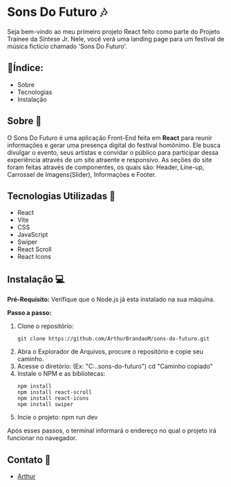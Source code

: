 # Sons Do Futuro 🎶

Seja bem-vindo ao meu primeiro projeto React feito como parte do Projeto Trainee da Síntese Jr. Nele, você verá uma landing page para um festival de música fictício chamado 'Sons Do Futuro'.

## 📝Índice: 
- Sobre
- Tecnologias
- Instalação

## Sobre  💫

O Sons Do Futuro é uma aplicação Front-End feita em **React** para reunir informações e gerar uma presença digital do festival homônimo. Ele busca divulgar o evento, seus artistas e convidar o público para participar dessa experiência através de um site atraente e responsivo.
As seções do site foram feitas através de componentes, os quais são: Header, Line-up, Carrossel de Imagens(Slider), Informações e Footer.

## Tecnologias Utilizadas 🔨

- React
- Vite
- CSS
- JavaScript
- Swiper
- React Scroll
- React Icons

## Instalação 💻

**Pré-Requisito:** Verifique que o Node.js já esta instalado na sua máquina.

**Passo a passo:**
1. Clone o repositório:
   ```
   git clone https://github.com/ArthurBrandaoM/sons-do-futuro.git
   ```
3. Abra o Explorador de Arquivos, procure o repositório e copie seu caminho.
4. Acesse o diretório: (Ex: "C:..sons-do-futuro")
   cd "Caminho copiado"
5. Instale o NPM e as bibliotecas:
   ```
   npm install
   npm install react-scroll
   npm install react-icons
   npm install swiper
   ```
7. Incie o projeto:
   npm run dev

Após esses passos, o terminal informará o endereço no qual o projeto irá funcionar no navegador.

## Contato 👤
- [Arthur](https://github.com/ArthurBrandaoM)

